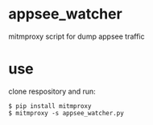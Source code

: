 # appsee_watcher
mitmproxy script for dump appsee traffic

# use
clone respository and run:
```
$ pip install mitmproxy
$ mitmproxy -s appsee_watcher.py
```
